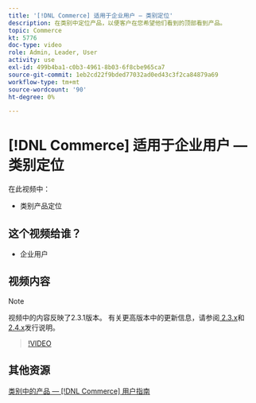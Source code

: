 ```yaml
---
title: '[!DNL Commerce] 适用于企业用户 — 类别定位'
description: 在类别中定位产品，以便客户在您希望他们看到的顶部看到产品。
topic: Commerce
kt: 5776
doc-type: video
role: Admin, Leader, User
activity: use
exl-id: 499b4ba1-c0b3-4961-8b03-6f8cbe965ca7
source-git-commit: 1eb2cd22f9bded77032ad0ed43c3f2ca84879a69
workflow-type: tm+mt
source-wordcount: '90'
ht-degree: 0%

---
```


# [!DNL Commerce] 适用于企业用户 — 类别定位

在此视频中：

- 类别产品定位

## 这个视频给谁？

- 企业用户

## 视频内容

>[!NOTE]
>
>视频中的内容反映了2.3.1版本。 有关更高版本中的更新信息，请参阅[ 2.3.x](https://devdocs.magento.com/guides/v2.3/release-notes/bk-release-notes.html)和[ 2.4.x](https://devdocs.magento.com/guides/v2.4/release-notes/bk-release-notes.html)发行说明。

>[!VIDEO](https://video.tv.adobe.com/v/36187?quality=12&learn=on)

## 其他资源

[类别中的产品 —  [!DNL Commerce] 用户指南](https://docs.magento.com/user-guide/catalog/categories-category-products.html)
